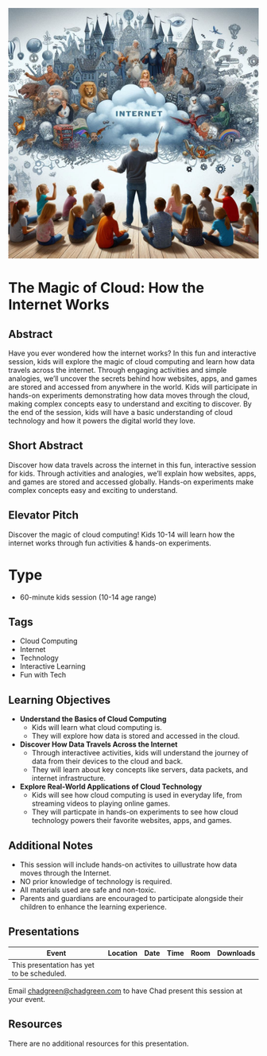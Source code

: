 ![Presentation Title](thumbnail.jpg)

# The Magic of Cloud: How the Internet Works

## Abstract
Have you ever wondered how the internet works? In this fun and interactive session, kids will explore the magic of cloud computing and learn how data travels across the internet. Through engaging activities and simple analogies, we’ll uncover the secrets behind how websites, apps, and games are stored and accessed from anywhere in the world. Kids will participate in hands-on experiments demonstrating how data moves through the cloud, making complex concepts easy to understand and exciting to discover. By the end of the session, kids will have a basic understanding of cloud technology and how it powers the digital world they love.

## Short Abstract
Discover how data travels across the internet in this fun, interactive session for kids. Through activities and analogies, we’ll explain how websites, apps, and games are stored and accessed globally. Hands-on experiments make complex concepts easy and exciting to understand.

## Elevator Pitch
Discover the magic of cloud computing! Kids 10-14 will learn how the internet works through fun activities & hands-on experiments.

# Type
- 60-minute kids session (10-14 age range)

## Tags
- Cloud Computing
- Internet
- Technology
- Interactive Learning
- Fun with Tech

## Learning Objectives
- **Understand the Basics of Cloud Computing**
  - Kids will learn what cloud computing is.
  - They will explore how data is stored and accessed in the cloud.
- **Discover How Data Travels Across the Internet**
  - Through interactivee activities, kids will understand the journey of data from their devices to the cloud and back.
  - They will learn about key concepts like servers, data packets, and internet infrastructure.
- **Explore Real-World Applications of Cloud Technology**
  - Kids will see how cloud computing is used in everyday life, from streaming videos to playing online games.
  - They will particpate in hands-on experiments to see how cloud technology powers their favorite websites, apps, and games.
 
## Additional Notes
- This session will include hands-on activites to uillustrate how data moves through the Internet.
- NO prior knowledge of technology is required.
- All materials used are safe and non-toxic.
- Parents and guardians are encouraged to participate alongside their children to enhance the learning experience.

## Presentations

| Event | Location | Date | Time | Room | Downloads |
|-------|:--------:|-----:|-----:|-----:|----------:|
| This presentation has yet to be scheduled. | | | | | |

Email [chadgreen@chadgreen.com](mailto:chadgreen@chadgreen.com?subject=Presentation%20Request:%20The%20Magic%20of%20Cloud) to have Chad present this session at your event.

## Resources
There are no additional resources for this presentation.
